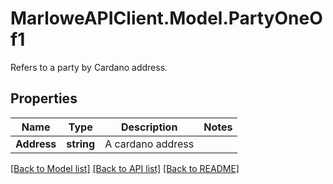 # MarloweAPIClient.Model.PartyOneOf1
Refers to a party by Cardano address.

## Properties

Name | Type | Description | Notes
------------ | ------------- | ------------- | -------------
**Address** | **string** | A cardano address | 

[[Back to Model list]](../README.md#documentation-for-models) [[Back to API list]](../README.md#documentation-for-api-endpoints) [[Back to README]](../README.md)


